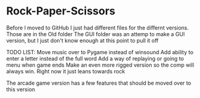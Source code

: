 # Rock-Paper-Scissors
Before I moved to GitHub I just had different files for the differnt versions. Those are in the Old folder
The GUI folder was an attemp to make a GUI version, but I just don't know enough at this point to pull it off

TODO LIST:
Move music over to Pygame instead of winsound
Add ability to enter a letter instead of the full word
Add a way of replaying or going to menu when game ends
Make an even more rigged version so the comp will always win. Right now it just leans towards rock

The arcade game version has a few features that should be moved over to this version
